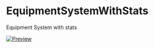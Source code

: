 # EquipmentSystemWithStats
Equipment System with stats

[![Preview](https://img.youtube.com/vi/Z561MFIQ9kw/0.jpg)](https://www.youtube.com/watch?v=Z561MFIQ9kw)
